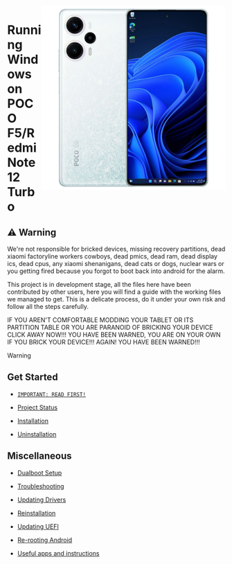 <img align="right" src="https://raw.githubusercontent.com/Xhdsos/Port-Windows-POCO-F5-RN12T/main/marble.png" width="425" alt="Windows running on POCO F5/Redmi Note 12 Turbo">

# Running Windows on POCO F5/Redmi Note 12 Turbo

## ⚠️ Warning
We're not responsible for bricked devices, missing recovery partitions, dead xiaomi factoryline workers cowboys, dead pmics, dead ram, dead display ics, dead cpus, any xiaomi shenanigans, dead cats or dogs, nuclear wars or you getting fired because you forgot to boot back into android for the alarm.

This project is in development stage, all the files here have been contributed by other users, here you will find a guide with the working files we managed to get. This is a delicate process, do it under your own risk and follow all the steps carefully.

IF YOU AREN'T COMFORTABLE MODDING YOUR TABLET OR ITS PARTITION TABLE OR YOU ARE PARANOID OF BRICKING YOUR DEVICE CLICK AWAY NOW!!! YOU HAVE BEEN WARNED, YOU ARE ON YOUR OWN IF YOU BRICK YOUR DEVICE!!! AGAIN! YOU HAVE BEEN WARNED!!!
> [!WARNING]

## Get Started

- [```IMPORTANT: READ FIRST!```](guide/english/important.md)

- [Project Status](guide/english/status.md)

- [Installation](guide/english/1-partition-en.md)

- [Uninstallation](guide/english/uninstall-en.md)


## Miscellaneous
- [Dualboot Setup](guide/english/dualboot-en.md)

- [Troubleshooting](guide/english/troubleshooting-en.md)

- [Updating Drivers](guide/english/update-en.md)

- [Reinstallation](guide/english/reinstall-en.md)

- [Updating UEFI](guide/english/UEFI-updating-en.md)

- [Re-rooting Android](guide/english/re-rooting-en.md)

- [Useful apps and instructions](guide/english/additional-materials-en.md)